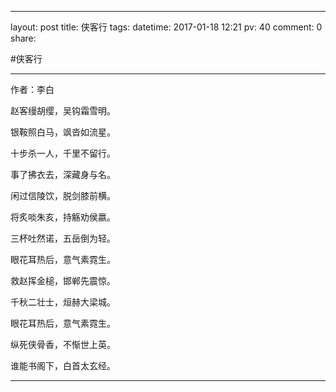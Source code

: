 ---
layout: post
title: 侠客行
tags: 
datetime: 2017-01-18 12:21
pv: 40
comment: 0
share: 


#侠客行

----------

作者：李白
<p>赵客缦胡缨，吴钩霜雪明。</p><p>银鞍照白马，飒沓如流星。</p><p>十步杀一人，千里不留行。</p><p>事了拂衣去，深藏身与名。</p><p>闲过信陵饮，脱剑膝前横。</p>
<p>将炙啖朱亥，持觞劝侯嬴。</p><p>三杯吐然诺，五岳倒为轻。</p><p>眼花耳热后，意气素霓生。</p><p>救赵挥金槌，邯郸先震惊。</p><p>千秋二壮士，烜赫大梁城。</p><p>眼花耳热后，意气素霓生。</p>
<p>纵死侠骨香，不惭世上英。</p><p>谁能书阁下，白首太玄经。</p>

----------



